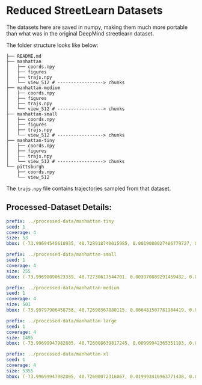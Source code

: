 # Reduced StreetLearn Datasets

The datasets here are saved in numpy, making them much more portable
than what was in the original DeepMind streetlearn dataset. 

The folder structure looks like below: 

```
├── README.md
├── manhattan
│   ├── coords.npy
│   ├── figures
│   ├── trajs.npy
│   └── view_512 # -----------------> chunks
├── manhattan-medium
│   ├── coords.npy
│   ├── figures
│   ├── trajs.npy
│   └── view_512 # -----------------> chunks
├── manhattan-small
│   ├── coords.npy
│   ├── figures
│   ├── trajs.npy
│   └── view_512 # -----------------> chunks
├── manhattan-tiny
│   ├── coords.npy
│   ├── figures
│   ├── trajs.npy
│   └── view_512 # -----------------> chunks
└── pittsburgh
    ├── coords.npy
    └── view_512
```

The `trajs.npy` file contains trajectories sampled from that 
dataset.


## Processed-Dataset Details:

```yaml
prefix: ../processed-data/manhattan-tiny 
seed: 1
coverage: 4
size: 53
bbox: (-73.99694545618935, 40.728918740015985, 0.0019080027486779727, 0.0014344303765838617)
```

```yaml
prefix: ../processed-data/manhattan-small 
seed: 1
coverage: 4
size: 255
bbox: (-73.99698090623339, 40.72730617544701, 0.003970809291459432, 0.0034904597927223335)
```

```yaml
prefix: ../processed-data/manhattan-medium 
seed: 1
coverage: 4
size: 501
bbox: (-73.99797906458758, 40.72690367880115, 0.006481507781984419, 0.004746123629082888)
```

```yaml
prefix: ../processed-data/manhattan-large 
seed: 1
coverage: 4
size: 1495
bbox: (-73.99699947982805, 40.726008639817245, 0.00999942365351103, 0.007986187313427706)
```

```yaml
prefix: ../processed-data/manhattan-xl 
seed: 1
coverage: 4
size: 5355
bbox: (-73.99699947982805, 40.72600072316067, 0.019993416963771438, 0.015995486385776303)
```
